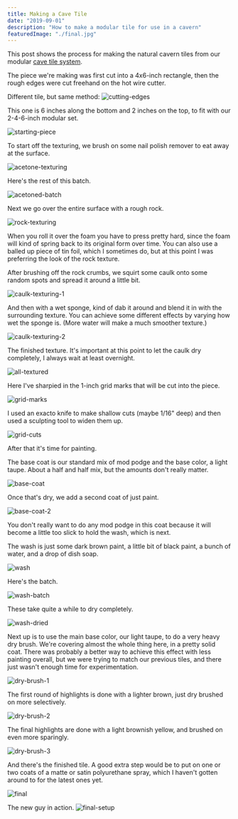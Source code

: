 ```yaml
---
title: Making a Cave Tile
date: "2019-09-01"
description: "How to make a modular tile for use in a cavern"
featuredImage: "./final.jpg"
---
```


This post shows the process for making the natural cavern tiles from our modular [cave tile system](../cave-tile-system).

The piece we're making was first cut into a 4x6-inch rectangle, then the rough edges were cut freehand on the hot wire cutter.

Different tile, but same method:
![cutting-edges](cutting-edges.jpg)

This one is 6 inches along the bottom and 2 inches on the top, to fit with our 2-4-6-inch modular set.

![starting-piece](starting-piece.jpg)

To start off the texturing, we brush on some nail polish remover to eat away at the surface.

![acetone-texturing](acetone-texturing.jpg)

Here's the rest of this batch.

![acetoned-batch](acetoned-batch.jpg)

Next we go over the entire surface with a rough rock.

![rock-texturing](rock-texturing.jpg)

When you roll it over the foam you have to press pretty hard, since the foam will kind of spring back to its original form over time. You can also use a balled up piece of tin foil, which I sometimes do, but at this point I was preferring the look of the rock texture.

After brushing off the rock crumbs, we squirt some caulk onto some random spots and spread it around a little bit.

![caulk-texturing-1](caulk-texturing-1.jpg)

And then with a wet sponge, kind of dab it around and blend it in with the surrounding texture. You can achieve some different effects by varying how wet the sponge is. (More water will make a much smoother texture.)

![caulk-texturing-2](caulk-texturing-2.jpg)

The finished texture. It's important at this point to let the caulk dry completely, I always wait at least overnight.

![all-textured](all-textured.jpg)

Here I've sharpied in the 1-inch grid marks that will be cut into the piece.

![grid-marks](grid-marks.jpg)

I used an exacto knife to make shallow cuts (maybe 1/16" deep) and then used a sculpting tool to widen them up.

![grid-cuts](grid-cuts.jpg)

After that it's time for painting.

The base coat is our standard mix of mod podge and the base color, a light taupe. About a half and half mix, but the amounts don't really matter.

![base-coat](base-coat.jpg)

Once that's dry, we add a second coat of just paint.

![base-coat-2](base-coat-2.jpg)

You don't really want to do any mod podge in this coat because it will become a little too slick to hold the wash, which is next.

The wash is just some dark brown paint, a little bit of black paint, a bunch of water, and a drop of dish soap.

![wash](wash.jpg)

Here's the batch.

![wash-batch](wash-batch.jpg)

These take quite a while to dry completely.

![wash-dried](wash-dried.jpg)

Next up is to use the main base color, our light taupe, to do a very heavy dry brush. We're covering almost the whole thing here, in a pretty solid coat. There was probably a better way to achieve this effect with less painting overall, but we were trying to match our previous tiles, and there just wasn't enough time for experimentation.

![dry-brush-1](dry-brush-1.jpg)

The first round of highlights is done with a lighter brown, just dry brushed on more selectively.

![dry-brush-2](dry-brush-2.jpg)

The final highlights are done with a light brownish yellow, and brushed on even more sparingly.

![dry-brush-3](dry-brush-3.jpg)

And there's the finished tile. A good extra step would be to put on one or two coats of a matte or satin polyurethane spray, which I haven't gotten around to for the latest ones yet.

![final](final.jpg)

The new guy in action.
![final-setup](final-setup.jpg)
